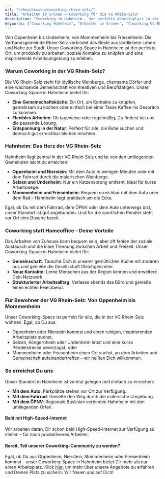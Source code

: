```yaml
---
url: "/rheinhessen/coworking-rhein-selz/"
title: "Arbeiten im Grünen – Coworking für die VG Rhein-Selz"
description: "Coworking in Hahnheim – der perfekte Arbeitsplatz in der VG Rhein-Selz. Von Oppenheim bis Friesenheim, genieße flexibles Arbeiten im Grünen, soziale Kontakte und eine inspirierende Gemeinschaft mitten in Rheinhessen."
keywords: ["Coworking Hahnheim", "Arbeiten im Grünen", "Coworking VG Rhein-Selz", "Oppenheim Coworking", "Nierstein Coworking", "Selzen Coworking", "Mommenheim Coworking", "Friesenheim Coworking", "Arbeiten in Rheinhessen", "Gemeinschaftsarbeit", "ländliches Arbeiten"]
---
```


Von Oppenheim bis Undenheim, von Mommenheim bis Friesenheim: Die Verbandsgemeinde Rhein-Selz verbindet das Beste aus ländlichem Leben und Nähe zur Stadt. Unser Coworking-Space in Hahnheim ist der perfekte Ort, um produktiv zu arbeiten, soziale Kontakte zu knüpfen und eine inspirierende Arbeitsumgebung zu erleben.

### Warum Coworking in der VG Rhein-Selz?

Die VG Rhein-Selz steht für idyllische Weinberge, charmante Dörfer und eine wachsende Gemeinschaft von Kreativen und Berufstätigen. Unser Coworking-Space in Hahnheim bietet Dir:

- **Eine Gemeinschaftsküche**: Ein Ort, um Kontakte zu knüpfen, gemeinsam zu kochen oder einfach bei einer Tasse Kaffee ins Gespräch zu kommen.
- **Flexibles Arbeiten**: Ob tageweise oder regelmäßig, Du findest bei uns die passende Lösung.
- **Entspannung in der Natur**: Perfekt für alle, die Ruhe suchen und dennoch gut erreichbar bleiben möchten.

### Hahnheim: Das Herz der VG Rhein-Selz

Hahnheim liegt zentral in der VG Rhein-Selz und ist von den umliegenden Gemeinden leicht zu erreichen:

- **Oppenheim und Nierstein**: Mit dem Auto in wenigen Minuten oder mit dem Fahrrad durch die malerischen Weinberge.
- **Selzen und Undenheim**: Nur ein Katzensprung entfernt, ideal für kurze Arbeitswege.
- **Mommenheim und Friesenheim**: Bequem erreichbar mit dem Auto oder dem Rad – Hahnheim liegt praktisch um die Ecke.

Egal, ob Du mit dem Fahrrad, dem ÖPNV oder dem Auto unterwegs bist, unser Standort ist gut angebunden. Und für die sportlichen Pendler steht vor Ort eine Dusche bereit.

### Coworking statt Homeoffice – Deine Vorteile

Das Arbeiten von Zuhause kann bequem sein, aber oft fehlen der soziale Austausch und die klare Trennung zwischen Arbeit und Freizeit. Unser Coworking-Space in Hahnheim bietet Dir:

- **Gemeinschaft**: Tausche Dich in unserer gemütlichen Küche mit anderen aus und genieße die Gesellschaft Gleichgesinnter.
- **Neue Kontakte**: Lerne Menschen aus der Region kennen und erweitere Dein Netzwerk.
- **Strukturierter Arbeitsalltag**: Verlasse abends das Büro und genieße einen echten Feierabend.

### Für Bewohner der VG Rhein-Selz: Von Oppenheim bis Mommenheim

Unser Coworking-Space ist perfekt für alle, die in der VG Rhein-Selz wohnen. Egal, ob Du aus:

- Oppenheim oder Nierstein kommst und einen ruhigen, inspirierenden Arbeitsplatz suchst,
- Selzen, Köngernheim oder Undenheim lebst und eine kurze Pendelstrecke bevorzugst, oder
- Mommenheim oder Friesenheim einen Ort suchst, an dem Arbeiten und Gemeinschaft aufeinandertreffen – wir heißen Dich willkommen.

### So erreichst Du uns

Unser Standort in Hahnheim ist zentral gelegen und einfach zu erreichen:

- **Mit dem Auto**: Parkplätze stehen vor Ort zur Verfügung.
- **Mit dem Fahrrad**: Genieße den Weg durch die malerische Umgebung.
- **Mit dem ÖPNV**: Regionale Buslinien verbinden Hahnheim mit den umliegenden Orten.

#### Bald mit High-Speed-Internet

Wir arbeiten daran, Dir schon bald High-Speed-Internet zur Verfügung zu stellen – für noch produktiveres Arbeiten.

#### Bereit, Teil unserer Coworking-Community zu werden?

Egal, ob Du aus Oppenheim, Nierstein, Mommenheim oder Friesenheim kommst – unser Coworking-Space in Hahnheim bietet Dir mehr als nur einen Arbeitsplatz. 
Klick [hier](/), um mehr über unsere Angebote zu erfahren und Deinen Platz zu sichern. Wir freuen uns auf Dich!

